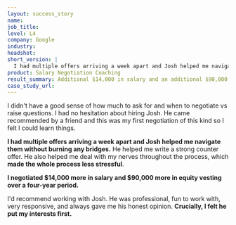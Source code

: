 ```yaml
---
layout: success_story
name: 
job_title: 
level: L4
company: Google
industry:
headshot:
short_version: |
  I had multiple offers arriving a week apart and Josh helped me navigate my situation without burning any bridges. He helped me write a strong counter offer. **I negotiated $14,000 more in salary and $90,000 more in equity vesting over a four-year period.** Josh also helped me deal with my nerves throughout the process, which made the whole process less stressful. 
product: Salary Negotiation Coaching
result_summary: Additional $14,000 in salary and an additional $90,000 in equity vesting over four years 
case_study_url:
---
```

I didn't have a good sense of how much to ask for and when to negotiate vs raise questions. I had no hesitation about hiring Josh. He came recommended by a friend and this was my first negotiation of this kind so I felt I could learn things. 

**I had multiple offers arriving a week apart and Josh helped me navigate them without burning any bridges.** He helped me write a strong counter offer. He also helped me deal with my nerves throughout the process, which **made the whole process less stressful**. 

**I negotiated $14,000 more in salary and $90,000 more in equity vesting over a four-year period.**

I'd recommend working with Josh. He was professional, fun to work with, very responsive, and always gave me his honest opinion. **Crucially, I felt he put my interests first.**